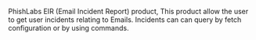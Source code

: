 PhishLabs EIR (Email Incident Report) product, This product allow the user to get user
incidents relating to Emails.
Incidents can can query by fetch configuration or by using commands.
